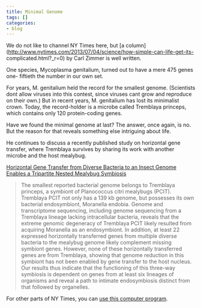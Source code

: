 ```yaml
---
title: Minimal Genome
tags: []
categories:
- blog
---
```

We do not like to channel NY Times here, but [a
column](http://www.nytimes.com/2013/07/04/science/how-simple-can-life-get-its-
complicated.html?_r=0) by Carl Zimmer is well written.
<!--more-->

>

One species, Mycoplasma genitalium, turned out to have a mere 475 genes one-
fiftieth the number in our own set.

For years, M. genitalium held the record for the smallest genome. (Scientists
dont allow viruses into this contest, since viruses cant grow and reproduce on
their own.) But in recent years, M. genitalium has lost its minimalist crown.
Today, the record-holder is a microbe called Tremblaya princeps, which
contains only 120 protein-coding genes.

Have we found the minimal genome at last? The answer, once again, is no. But
the reason for that reveals something else intriguing about life.

He continues to discuss a recently published study on horizontal gene
transfer, where Tremblaya survives by sharing its work with another microbe
and the host mealybug.

[Horizontal Gene Transfer from Diverse Bacteria to an Insect Genome Enables a
Tripartite Nested Mealybug
Symbiosis](http://www.cell.com/retrieve/pii/S0092867413006466)

> The smallest reported bacterial genome belongs to Tremblaya princeps, a
symbiont of Planococcus citri mealybugs (PCIT). Tremblaya PCIT not only has a
139 kb genome, but possesses its own bacterial endosymbiont, Moranella
endobia. Genome and transcriptome sequencing, including genome sequencing from
a Tremblaya lineage lacking intracellular bacteria, reveals that the extreme
genomic degeneracy of Tremblaya PCIT likely resulted from acquiring Moranella
as an endosymbiont. In addition, at least 22 expressed horizontally
transferred genes from multiple diverse bacteria to the mealybug genome likely
complement missing symbiont genes. However, none of these horizontally
transferred genes are from Tremblaya, showing that genome reduction in this
symbiont has not been enabled by gene transfer to the host nucleus. Our
results thus indicate that the functioning of this three-way symbiosis is
dependent on genes from at least six lineages of organisms and reveal a path
to intimate endosymbiosis distinct from that followed by organelles.

For other parts of NY Times, you can [use this computer
program](http://thomasfriedmanopedgenerator.com/about.php).

